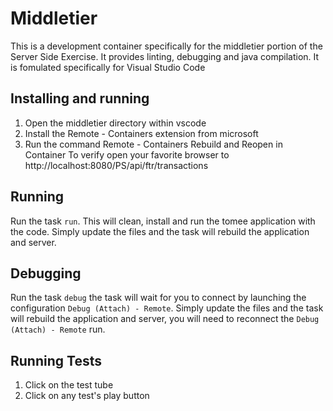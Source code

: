 # Middletier
This is a development container specifically for the middletier portion of the Server Side Exercise. It provides linting, debugging and java compilation.
It is fomulated specifically for Visual Studio Code

## Installing and running

1. Open the middletier directory within vscode
2. Install the Remote - Containers extension from microsoft
3. Run the command Remote - Containers Rebuild and Reopen in Container
To verify open your favorite browser to http://localhost:8080/PS/api/ftr/transactions

## Running
Run the task `run`. This will clean, install and run the tomee application with the code. Simply update the files and the task will rebuild the application and server.

## Debugging
Run the task `debug` the task will wait for you to connect by launching the configuration `Debug (Attach) - Remote`. Simply update the files and the task will rebuild the application and server, you will need to reconnect the `Debug (Attach) - Remote` run.

## Running Tests
1. Click on the test tube
2. Click on any test's play button